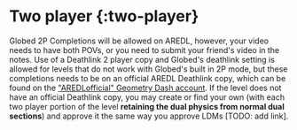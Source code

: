# Two player {:two-player}

Globed 2P Completions will be allowed on AREDL, however, your video needs to have both POVs, or you need to submit your friend's video in the notes. Use of a Deathlink 2 player copy and Globed's deathlink setting is allowed for levels that do not work with Globed's built in 2P mode, but these completions needs to be on an official AREDL Deathlink copy, which can be found on the ["AREDLofficial" Geometry Dash account](https://gdbrowser.com/u/aredlofficial). If the level does not have an official Deathlink copy, you may create or find your own (with each two player portion of the level **retaining the dual physics from normal dual sections**) and approve it the same way you approve LDMs \[TODO: add link\].